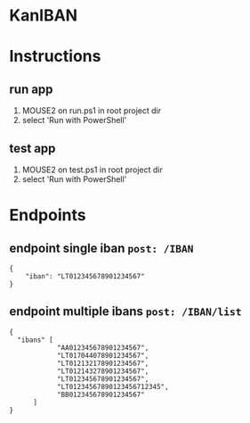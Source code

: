 # KanIBAN

# Instructions

## run app
1. MOUSE2 on run.ps1 in root project dir
2. select 'Run with PowerShell'

## test app
1. MOUSE2 on test.ps1 in root project dir
2. select 'Run with PowerShell'

# Endpoints

## endpoint single iban `post: /IBAN`
```
{
    "iban": "LT012345678901234567"
}
```

## endpoint multiple ibans `post: /IBAN/list`
```
{
  "ibans" [
            "AA012345678901234567",
            "LT017044078901234567",
            "LT012132178901234567",
            "LT012143278901234567",
            "LT012345678901234567",
            "LT01234567890123456712345",
            "BB012345678901234567"
      ]
}
```
